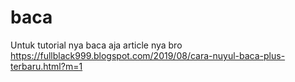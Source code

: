 # baca
Untuk tutorial nya
baca aja article nya bro  
https://fullblack999.blogspot.com/2019/08/cara-nuyul-baca-plus-terbaru.html?m=1
